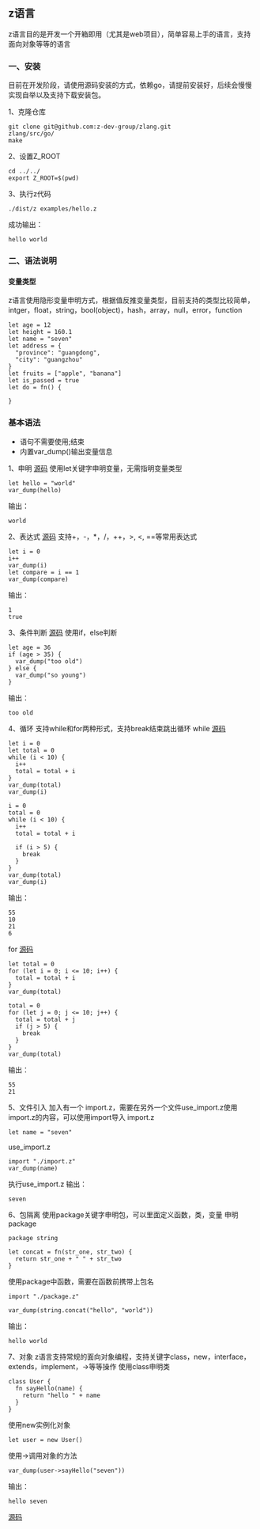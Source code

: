## z语言
z语言目的是开发一个开箱即用（尤其是web项目），简单容易上手的语言，支持面向对象等等的语言

### 一、安装
目前在开发阶段，请使用源码安装的方式，依赖go，请提前安装好，后续会慢慢实现自举以及支持下载安装包。

1、克隆仓库

```
git clone git@github.com:z-dev-group/zlang.git
zlang/src/go/
make
```

2、设置Z_ROOT
```
cd ../../
export Z_ROOT=$(pwd)
```

3、执行z代码
```
./dist/z examples/hello.z
```

成功输出：
```
hello world
```

### 二、语法说明

#### 变量类型
z语言使用隐形变量申明方式，根据值反推变量类型，目前支持的类型比较简单，intger，float，string，bool(object)，hash，array，null，error，function
```
let age = 12
let height = 160.1
let name = "seven"
let address = {
  "province": "guangdong",
  "city": "guangzhou"
}
let fruits = ["apple", "banana"]
let is_passed = true
let do = fn() {

}
```

### 基本语法
* 语句不需要使用;结束
* 内置var_dump()输出变量信息

1、申明
[源码](./source/let.z)
使用let关键字申明变量，无需指明变量类型

```
let hello = "world"
var_dump(hello)
```
输出： 
```
world
```

2、表达式
[源码](./source/expression.z)
支持+，-，*，/，++，>, <, ==等常用表达式
```
let i = 0
i++
var_dump(i)
let compare = i == 1
var_dump(compare)
```
输出：
```
1
true
```

3、条件判断
[源码](./source/if.z)
使用if，else判断
```
let age = 36
if (age > 35) {
  var_dump("too old")
} else {
  var_dump("so young")
}
```
输出： 
```
too old
```

4、循环
支持while和for两种形式，支持break结束跳出循环
while
[源码](./source/while.z)
```
let i = 0
let total = 0
while (i < 10) {
  i++
  total = total + i
}
var_dump(total)
var_dump(i)

i = 0
total = 0
while (i < 10) {
  i++
  total = total + i

  if (i > 5) {
    break
  }
}
var_dump(total)
var_dump(i)
```
输出：
```
55
10
21
6
```
for 
[源码](./source/for.z)
```
let total = 0
for (let i = 0; i <= 10; i++) {
  total = total + i
}
var_dump(total)

total = 0
for (let j = 0; j <= 10; j++) {
  total = total + j
  if (j > 5) {
    break
  }
}
var_dump(total)
```
输出：
```
55
21
```
5、文件引入
加入有一个 import.z，需要在另外一个文件use_import.z使用import.z的内容，可以使用import导入
import.z
```
let name = "seven"
```
use_import.z
```
import "./import.z"
var_dump(name)
```
执行use_import.z
输出：
```
seven
```
6、包隔离
使用package关键字申明包，可以里面定义函数，类，变量
申明package
```
package string

let concat = fn(str_one, str_two) {
  return str_one + " " + str_two
}
```

使用package中函数，需要在函数前携带上包名
```
import "./package.z"

var_dump(string.concat("hello", "world"))
```
输出：
```
hello world
```

7、对象
z语言支持常规的面向对象编程，支持关键字class，new，interface，extends，implement，->等等操作
使用class申明类
```
class User {
  fn sayHello(name) {
    return "hello " + name
  }
}
```
使用new实例化对象
```
let user = new User()
```
使用->调用对象的方法
```
var_dump(user->sayHello("seven"))
```
输出：
```
hello seven
```
[源码](./source/class.z)